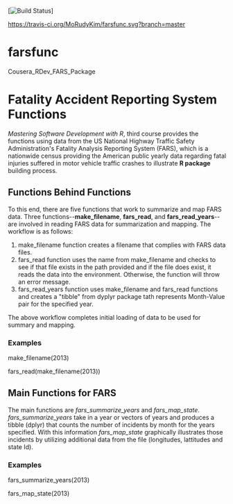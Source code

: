 [![Build Status](https://travis-ci.org/MoRudyKim/farsfunc.svg?branch=master)]

https://travis-ci.org/MoRudyKim/farsfunc.svg?branch=master

# farsfunc
Cousera_RDev_FARS_Package

# Fatality Accident Reporting System Functions

*Mastering Software Development with R*, third course provides the functions using data from the US National Highway Traffic Safety Administration's Fatality Analysis Reporting System (FARS), which is a nationwide census providing the American public yearly data regarding fatal injuries suffered in motor vehicle traffic crashes to illustrate **R package** building process. 

## Functions Behind Functions

To this end, there are five functions that work to summarize and map FARS data. Three functions--**make_filename**, **fars_read**, and **fars_read_years**--are involved in reading FARS data for summarization and mapping. The workflow is as follows:

1. make_filename function creates a filename that complies with FARS data files.
2. fars_read function uses the name from make_filename and checks to see if that file exists in the path provided and if the file does exist, it reads the data into the environment. Otherwise, the function will throw an error message.
3. fars_read_years function uses make_filename and fars_read functions and creates a "tibble" from dyplyr package tath represents Month-Value pair for the specified year.

The above workflow completes initial loading of data to be used for summary and mapping.

### Examples
make_filename(2013)

fars_read(make_filename(2013))


## Main Functions for FARS 

The main functions are *fars_summarize_years* and *fars_map_state*. *fars_summarize_years* take in a year or vectors of years and produces a tibble (dplyr) that counts the number of incidents by month for the years specified. With this information *fars_map_state* graphically illustrates those incidents by utilizing additional data from the file (longitudes, lattitudes and state Id).

### Examples
fars_summarize_years(2013)

fars_map_state(2013)
